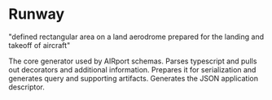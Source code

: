 # Runway

"defined rectangular area on a land aerodrome prepared for the landing and takeoff of aircraft"

The core generator used by AIRport schemas.  Parses typescript and pulls out decorators
and additional information.  Prepares it for serialization and generates query and
supporting artifacts.  Generates the JSON application descriptor.